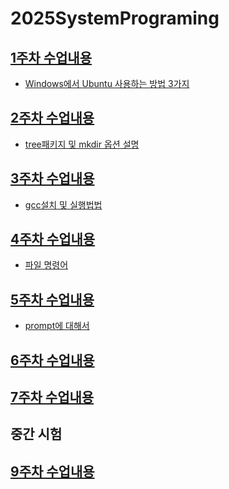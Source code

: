 # 2025SystemPrograming

## [1주차 수업내용](https://github.com/GUBBIB/2025SystemPrograming/tree/main/1Week0307)
- [Windows에서 Ubuntu 사용하는 방법 3가지](https://github.com/GUBBIB/2025SystemPrograming/tree/main/1Week0307)

## [2주차 수업내용](https://github.com/GUBBIB/2025SystemPrograming/tree/main/2Week0314)
- [tree패키지 및 mkdir 옵션 설명](https://github.com/GUBBIB/2025SystemPrograming/tree/main/2Week0314)

## [3주차 수업내용](https://github.com/GUBBIB/2025SystemPrograming/tree/main/3Week0321)
- [gcc설치 및 실행법법](https://github.com/GUBBIB/2025SystemPrograming/tree/main/3Week0321)

## [4주차 수업내용](https://github.com/GUBBIB/2025SystemPrograming/tree/main/4Week0328)
- [파일 명령어](https://github.com/GUBBIB/2025SystemPrograming/tree/main/4Week0328)

## [5주차 수업내용](https://github.com/GUBBIB/2025SystemPrograming/tree/main/5Week0404)
- [prompt에 대해서](https://github.com/GUBBIB/2025SystemPrograming/tree/main/5Week0404)

## [6주차 수업내용](https://github.com/GUBBIB/2025SystemPrograming/tree/main/6Week0411)

## [7주차 수업내용](https://github.com/GUBBIB/2025SystemPrograming/tree/main/7Week0418)

## 중간 시험

## [9주차 수업내용](https://github.com/GUBBIB/2025SystemPrograming/tree/main/5Week0404)

<!-- 
PC WSL2 Ubuntu 계정 - ubuntu, 1111
노트북 WSL2 Ubuntu 계정 - ubuntu, 1111
-->

<!--
시스템프로그래밍05.pdf 안에
db~~.c 작성하기 기말 시험임
-->